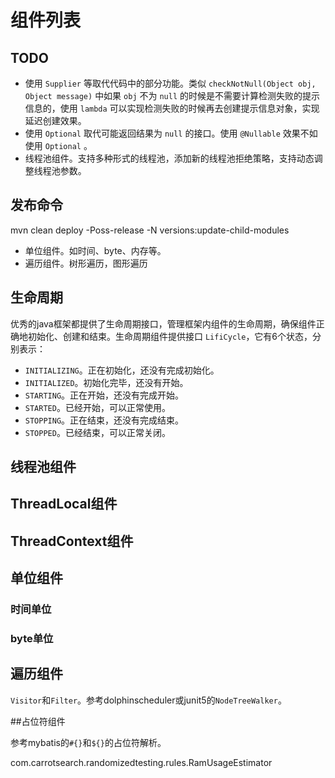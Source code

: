# 组件列表

## TODO

* 使用 `Supplier` 等取代代码中的部分功能。类似 `checkNotNull(Object obj, Object message)`  中如果 `obj` 不为 `null` 的时候是不需要计算检测失败的提示信息的，使用 `lambda` 可以实现检测失败的时候再去创建提示信息对象，实现延迟创建效果。
* 使用 `Optional` 取代可能返回结果为 `null` 的接口。使用 `@Nullable` 效果不如使用 `Optional` 。
* 线程池组件。支持多种形式的线程池，添加新的线程池拒绝策略，支持动态调整线程池参数。

## 发布命令
mvn clean deploy -Poss-release -N versions:update-child-modules

* 单位组件。如时间、byte、内存等。
* 遍历组件。树形遍历，图形遍历



## 生命周期

优秀的java框架都提供了生命周期接口，管理框架内组件的生命周期，确保组件正确地初始化、创建和结束。生命周期组件提供接口 `LifiCycle`，它有6个状态，分别表示：

* `INITIALIZING`。正在初始化，还没有完成初始化。
* `INITIALIZED`。初始化完毕，还没有开始。
* `STARTING`。正在开始，还没有完成开始。
* `STARTED`。已经开始，可以正常使用。
* `STOPPING`。正在结束，还没有完成结束。
* `STOPPED`。已经结束，可以正常关闭。

## 线程池组件



## ThreadLocal组件



## ThreadContext组件



## 单位组件

### 时间单位



### byte单位



## 遍历组件

`Visitor`和`Filter`。参考dolphinscheduler或junit5的`NodeTreeWalker`。



##占位符组件

参考mybatis的`#{}`和`${}`的占位符解析。

com.carrotsearch.randomizedtesting.rules.RamUsageEstimator

